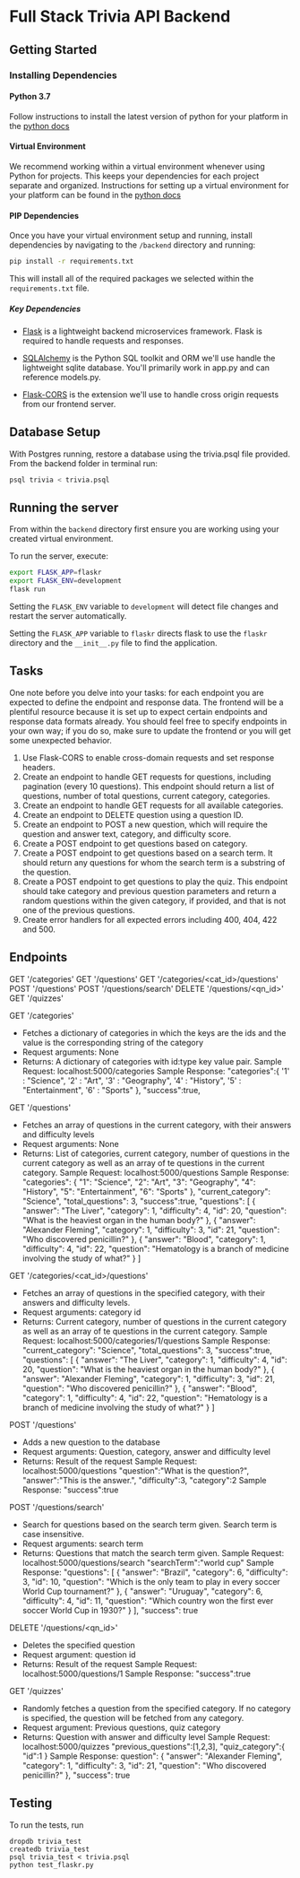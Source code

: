 # Full Stack Trivia API Backend

## Getting Started

### Installing Dependencies

#### Python 3.7

Follow instructions to install the latest version of python for your platform in the [python docs](https://docs.python.org/3/using/unix.html#getting-and-installing-the-latest-version-of-python)

#### Virtual Environment

We recommend working within a virtual environment whenever using Python for projects. This keeps your dependencies for each project separate and organized. Instructions for setting up a virtual environment for your platform can be found in the [python docs](https://packaging.python.org/guides/installing-using-pip-and-virtual-environments/)

#### PIP Dependencies

Once you have your virtual environment setup and running, install dependencies by navigating to the `/backend` directory and running:

```bash
pip install -r requirements.txt
```

This will install all of the required packages we selected within the `requirements.txt` file.

##### Key Dependencies

- [Flask](http://flask.pocoo.org/)  is a lightweight backend microservices framework. Flask is required to handle requests and responses.

- [SQLAlchemy](https://www.sqlalchemy.org/) is the Python SQL toolkit and ORM we'll use handle the lightweight sqlite database. You'll primarily work in app.py and can reference models.py. 

- [Flask-CORS](https://flask-cors.readthedocs.io/en/latest/#) is the extension we'll use to handle cross origin requests from our frontend server. 

## Database Setup
With Postgres running, restore a database using the trivia.psql file provided. From the backend folder in terminal run:
```bash
psql trivia < trivia.psql
```

## Running the server

From within the `backend` directory first ensure you are working using your created virtual environment.

To run the server, execute:

```bash
export FLASK_APP=flaskr
export FLASK_ENV=development
flask run
```

Setting the `FLASK_ENV` variable to `development` will detect file changes and restart the server automatically.

Setting the `FLASK_APP` variable to `flaskr` directs flask to use the `flaskr` directory and the `__init__.py` file to find the application. 

## Tasks

One note before you delve into your tasks: for each endpoint you are expected to define the endpoint and response data. The frontend will be a plentiful resource because it is set up to expect certain endpoints and response data formats already. You should feel free to specify endpoints in your own way; if you do so, make sure to update the frontend or you will get some unexpected behavior. 

1. Use Flask-CORS to enable cross-domain requests and set response headers. 
2. Create an endpoint to handle GET requests for questions, including pagination (every 10 questions). This endpoint should return a list of questions, number of total questions, current category, categories. 
3. Create an endpoint to handle GET requests for all available categories. 
4. Create an endpoint to DELETE question using a question ID. 
5. Create an endpoint to POST a new question, which will require the question and answer text, category, and difficulty score. 
6. Create a POST endpoint to get questions based on category. 
7. Create a POST endpoint to get questions based on a search term. It should return any questions for whom the search term is a substring of the question. 
8. Create a POST endpoint to get questions to play the quiz. This endpoint should take category and previous question parameters and return a random questions within the given category, if provided, and that is not one of the previous questions. 
9. Create error handlers for all expected errors including 400, 404, 422 and 500. 

## Endpoints

GET '/categories'
GET '/questions'
GET '/categories/<cat_id>/questions'
POST '/questions'
POST '/questions/search'
DELETE '/questions/<qn_id>'
GET '/quizzes'

GET '/categories'
- Fetches a dictionary of categories in which the keys are the ids and the value is the corresponding string of the category
- Request arguments: None
- Returns: A dictionary of categories with id:type key value pair.
Sample Request: localhost:5000/categories
Sample Response:
"categories":{
        '1' : "Science",
        '2' : "Art",
        '3' : "Geography",
        '4' : "History",
        '5' : "Entertainment",
        '6' : "Sports"
},
"success":true,

GET '/questions'
- Fetches an array of questions in the current category, with their answers and difficulty levels
- Request arguments: None
- Returns: List of categories, current category, number of questions in the current category as well as an array of te questions in the current category.
Sample Request: localhost:5000/questions
Sample Response:
"categories": {
        "1": "Science",
        "2": "Art",
        "3": "Geography",
        "4": "History",
        "5": "Entertainment",
        "6": "Sports"
},
"current_category": "Science",
"total_questions": 3,
"success":true,
"questions": [
    {
        "answer": "The Liver",
        "category": 1,
        "difficulty": 4,
        "id": 20,
        "question": "What is the heaviest organ in the human body?"
    },
    {
        "answer": "Alexander Fleming",
        "category": 1,
        "difficulty": 3,
        "id": 21,
        "question": "Who discovered penicillin?"
    },
    {
        "answer": "Blood",
        "category": 1,
        "difficulty": 4,
        "id": 22,
        "question": "Hematology is a branch of medicine involving the study of what?"
    }
]

GET '/categories/<cat_id>/questions'
- Fetches an array of questions in the specified category, with their answers and difficulty levels.
- Request arguments: category id
- Returns: Current category, number of questions in the current category as well as an array of te questions in the current category.
Sample Request: localhost:5000/categories/1/questions
Sample Response:
"current_category": "Science",
"total_questions": 3,
"success":true,
"questions": [
    {
        "answer": "The Liver",
        "category": 1,
        "difficulty": 4,
        "id": 20,
        "question": "What is the heaviest organ in the human body?"
    },
    {
        "answer": "Alexander Fleming",
        "category": 1,
        "difficulty": 3,
        "id": 21,
        "question": "Who discovered penicillin?"
    },
    {
        "answer": "Blood",
        "category": 1,
        "difficulty": 4,
        "id": 22,
        "question": "Hematology is a branch of medicine involving the study of what?"
    }
]

POST '/questions'
- Adds a new question to the database
- Request arguments: Question, category, answer and difficulty level
- Returns: Result of the request
Sample Request: localhost:5000/questions
"question":"What is the question?",
"answer":"This is the answer.",
"difficulty":3,
"category":2
Sample Response:
"success":true

POST '/questions/search'
- Search for questions based on the search term given. Search term is case insensitive.
- Request arguments: search term
- Returns: Questions that match the search term given.
Sample Request: localhost:5000/questions/search
"searchTerm":"world cup"
Sample Response:
"questions": [
    {
        "answer": "Brazil",
        "category": 6,
        "difficulty": 3,
        "id": 10,
        "question": "Which is the only team to play in every soccer World Cup tournament?"
    },
    {
        "answer": "Uruguay",
        "category": 6,
        "difficulty": 4,
        "id": 11,
        "question": "Which country won the first ever soccer World Cup in 1930?"
    }
],
"success": true

DELETE '/questions/<qn_id>'
- Deletes the specified question
- Request argument: question id
- Returns: Result of the request
Sample Request: localhost:5000/questions/1
Sample Response:
"success":true

GET '/quizzes'
- Randomly fetches a question from the specified category. If no category is specified, the question will be fetched from any category.
- Request argument: Previous questions, quiz category
- Returns: Question with answer and difficulty level
Sample Request: localhost:5000/quizzes
"previous_questions":[1,2,3],
    "quiz_category":{
        "id":1
    }
Sample Response:
question": {
    "answer": "Alexander Fleming",
    "category": 1,
    "difficulty": 3,
    "id": 21,
    "question": "Who discovered penicillin?"
},
"success": true

## Testing
To run the tests, run
```
dropdb trivia_test
createdb trivia_test
psql trivia_test < trivia.psql
python test_flaskr.py
```